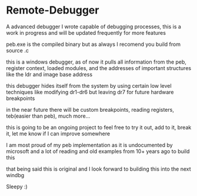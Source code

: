 # Remote-Debugger
A advanced debugger I wrote capable of debugging processes, this is a work in progress and will be updated frequently for more features

peb.exe is the compiled binary but as always I recomend you build from source .c

this is a windows debugger, as of now it pulls all information from the peb, register context, loaded modules, and the addresses of important structures like the ldr and image base address

this debugger hides itself from the system by using certain low level techniques like modifying dr1-dr6 but leaving dr7 for future hardware breakpoints

in the near future there will be custom breakpoints, reading registers, teb(easier than peb), much more...

this is going to be an ongoing project to feel free to try it out, add to it, break it, let me know if I can improve somewhere

I am most proud of my peb implementation as it is undocumented by microsoft and a lot of reading and old examples from 10+ years ago to build this

that being said this is original and I look forward to building this into the next windbg

Sleepy :)
